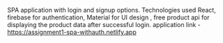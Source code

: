 
SPA application with login and signup options.
Technologies used React, firebase for authentication, Material for UI design , free product api for 
displaying the product data after successful login.
application link - https://assignment1-spa-withauth.netlify.app
